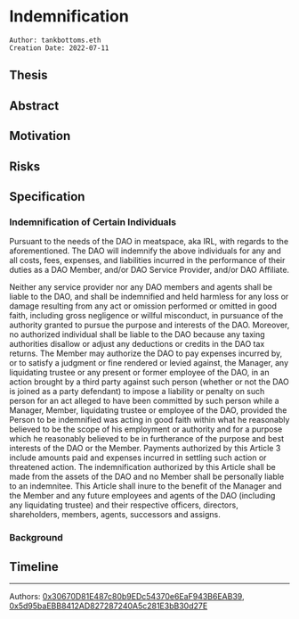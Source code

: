 # Indemnification

```
Author: tankbottoms.eth
Creation Date: 2022-07-11
```

## Thesis

## Abstract

## Motivation

## Risks

## Specification

### Indemnification of Certain Individuals

Pursuant to the needs of the DAO in meatspace, aka IRL, with regards to the aforementioned. The DAO will indemnify the above individuals for any and all costs, fees, expenses, and liabilities incurred in the performance of their duties as a DAO Member, and/or DAO Service Provider, and/or DAO Affiliate.

Neither any service provider nor any DAO members and agents shall be liable to the DAO, and shall be indemnified and held harmless for any loss or damage resulting from any act or omission performed or omitted in good faith, including gross negligence or willful misconduct, in pursuance of the authority granted to pursue the purpose and interests of the DAO. Moreover, no authorized individual shall be liable to the DAO because any taxing authorities disallow or adjust any deductions or credits in the DAO tax returns. The Member may authorize the DAO to pay expenses incurred by, or to satisfy a judgment or fine rendered or levied against, the Manager, any liquidating trustee or any present or former employee of the DAO, in an action brought by a third party against such person (whether or not the DAO is joined as a party defendant) to impose a liability or penalty on such person for an act alleged to have been committed by such person while a Manager, Member, liquidating trustee or employee of the DAO, provided the Person to be indemnified was acting in good faith within what he reasonably believed to be the scope of his employment or authority and for a purpose which he reasonably believed to be in furtherance of the purpose and best interests of the DAO or the Member. Payments authorized by this Article 3 include amounts paid and expenses incurred in settling such action or threatened action. The indemnification authorized by this Article shall be made from the assets of the DAO and no Member shall be personally liable to an indemnitee. This Article shall inure to the benefit of the Manager and the Member and any future employees and agents of the DAO (including any liquidating trustee) and their respective officers, directors, shareholders, members, agents, successors and assigns.

### Background

## Timeline

---

Authors: [0x30670D81E487c80b9EDc54370e6EaF943B6EAB39](https://etherscan.io/address/0x30670d81e487c80b9edc54370e6eaf943b6eab39), [0x5d95baEBB8412AD827287240A5c281E3bB30d27E](https://etherscan.io/address/0x5d95baEBB8412AD827287240A5c281E3bB30d27E)
